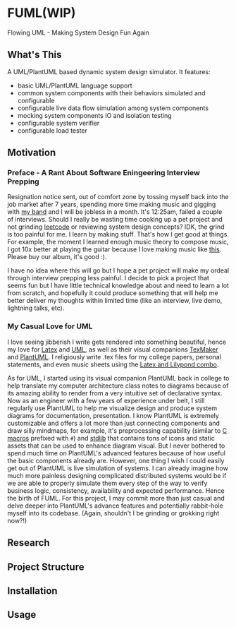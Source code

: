 # FUML(WIP)
Flowing UML - Making System Design Fun Again

## What's This
A UML/PlantUML based dynamic system design simulator. It features:
* basic UML/PlantUML language support
* common system components with their behaviors simulated and configurable
* configurable live data flow simulation among system components
* mocking system components IO and isolation testing
* configurable system verifier 
* configurable load tester

## Motivation 
### Preface - A Rant About Software Eningeering Interview Prepping
Resignation notice sent, out of comfort zone by tossing myself back into the job market after 7 years, spending more time making music and gigging with [my band](https://www.carelesswhisper80s.com/) and I will be jobless in a month. It's 12:25am, failed a couple of interviews. Should I really be wasting time cooking up a pet project and not grinding [leetcode](https://leetcode.com/) or reviewing system design concepts? IDK, the grind is too painful for me. I learn by making stuff. That's how I get good at things. For example, the moment I learned enough music theory to compose music, I got 10x better at playing the guitar because I love making music like [this](https://open.spotify.com/track/3U6RnQtctesNPAzms9bpxF?si=3e6e80ebd2ba4211). Please buy our album, it's good :).

I have no idea where this will go but I hope a pet project will make my ordeal through interview prepping less painful. I decide to pick a project that seems fun but I have little technical knowledge about and need to learn a lot from scratch, and hopefully it could produce something that will help me better deliver my thoughts within limited time (like an interview, live demo, lightning talks, etc). 

### My Casual Love for UML
I love seeing jibberish I write gets rendered into something beautiful, hence my love for [Latex](https://www.latex-project.org/) and [UML](https://www.uml.org/), as well as their visual companions [TexMaker](https://www.xm1math.net/texmaker/) and [PlantUML](https://plantuml.com/). I religiously write .tex files for my college papers, personal statements, and even music sheets using the [Latex and Lilypond combo](https://lilypond.org/doc/v2.21/Documentation/usage/latex). 

As for UML, I started using its visual companion PlantUML back in college to help translate my computer architecture class notes to diagrams because of its amazing ability to render from a very intuitive set of declarative syntax. Now as an engineer with a few years of experience under belt, I still regularly use PlantUML to help me visualize design and produce system diagrams for documentation, presentation. I know PlantUML is extremely customizable and offers a lot more than just connecting components and draw silly mindmaps, for example, it's preprocessing capability (similar to [C macros](https://gcc.gnu.org/onlinedocs/cpp/Macros.html) prefixed with `#`) and [stdlib](https://github.com/plantuml/plantuml-stdlib) that contains tons of icons and static assets that can be used to enhance diagram visual. But I never bothered to spend much time on PlantUML's advanced features because of how useful the basic components already are. However, one thing I wish I could easily get out of PlantUML is live simulation of systems. I can already imagine how much more painless designing complicated distributed systems would be if we are able to properly simulate them every step of the way to verify business logic, consistency, availability and expected performance. Hence the birth of FUML. For this project, I may commit more than just casual and delve deeper into PlantUML's advance features and potentially rabbit-hole myself into its codebase. (Again, shouldn't I be grinding or grokking right now?!)

## Research
## Project Structure
## Installation
## Usage
